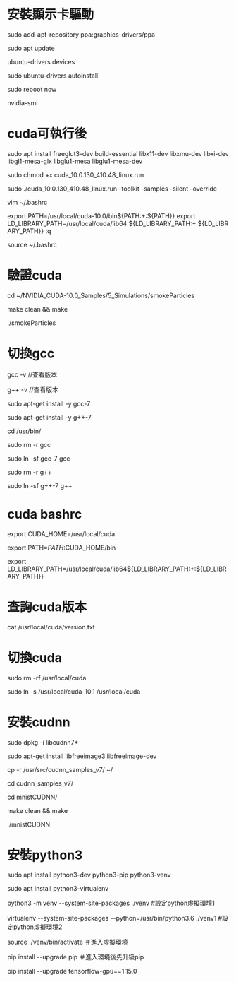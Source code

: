 # 安裝顯示卡驅動

sudo add-apt-repository ppa:graphics-drivers/ppa

sudo apt update

ubuntu-drivers devices

sudo ubuntu-drivers autoinstall

sudo reboot now

nvidia-smi


# cuda可執行後

sudo apt install freeglut3-dev build-essential libx11-dev libxmu-dev libxi-dev libgl1-mesa-glx libglu1-mesa libglu1-mesa-dev

sudo chmod +x cuda_10.0.130_410.48_linux.run

sudo ./cuda_10.0.130_410.48_linux.run -toolkit -samples -silent -override

vim ~/.bashrc

export PATH=/usr/local/cuda-10.0/bin${PATH:+:${PATH}}
export LD_LIBRARY_PATH=/usr/local/cuda/lib64:${LD_LIBRARY_PATH:+:${LD_LIBRARY_PATH}}
:q

source ~/.bashrc


# 驗證cuda

cd ~/NVIDIA_CUDA-10.0_Samples/5_Simulations/smokeParticles

make clean && make

./smokeParticles 

# 切換gcc

gcc -v   //查看版本

g++ -v   //查看版本

sudo apt-get install -y gcc-7

sudo apt-get install -y g++-7

cd /usr/bin/

sudo rm -r gcc

sudo ln -sf gcc-7 gcc

sudo rm -r g++

sudo ln -sf g++-7 g++


# cuda bashrc

export CUDA_HOME=/usr/local/cuda 

export PATH=$PATH:$CUDA_HOME/bin 

export LD_LIBRARY_PATH=/usr/local/cuda/lib64${LD_LIBRARY_PATH:+:${LD_LIBRARY_PATH}}

# 查詢cuda版本

cat /usr/local/cuda/version.txt


# 切換cuda

sudo rm -rf /usr/local/cuda  

sudo ln -s /usr/local/cuda-10.1 /usr/local/cuda

# 安裝cudnn

sudo dpkg -i libcudnn7*

sudo apt-get install libfreeimage3 libfreeimage-dev

cp -r /usr/src/cudnn_samples_v7/ ~/

cd cudnn_samples_v7/

cd mnistCUDNN/

make clean && make

./mnistCUDNN 

# 安裝python3

sudo apt install python3-dev python3-pip python3-venv

sudo apt install python3-virtualenv

python3 -m venv --system-site-packages ./venv #設定python虛擬環境1

virtualenv --system-site-packages --python=/usr/bin/python3.6 ./venv1 #設定python虛擬環境2

source ./venv/bin/activate ＃進入虛擬環境

pip install --upgrade pip ＃進入環境後先升級pip

pip install --upgrade tensorflow-gpu==1.15.0

